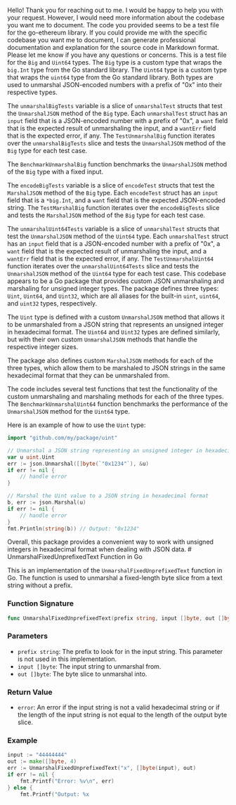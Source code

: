 Hello! Thank you for reaching out to me. I would be happy to help you with your request. However, I would need more information about the codebase you want me to document. The code you provided seems to be a test file for the go-ethereum library. If you could provide me with the specific codebase you want me to document, I can generate professional documentation and explanation for the source code in Markdown format. Please let me know if you have any questions or concerns. This is a test file for the `Big` and `Uint64` types. The `Big` type is a custom type that wraps the `big.Int` type from the Go standard library. The `Uint64` type is a custom type that wraps the `uint64` type from the Go standard library. Both types are used to unmarshal JSON-encoded numbers with a prefix of "0x" into their respective types.

The `unmarshalBigTests` variable is a slice of `unmarshalTest` structs that test the `UnmarshalJSON` method of the `Big` type. Each `unmarshalTest` struct has an `input` field that is a JSON-encoded number with a prefix of "0x", a `want` field that is the expected result of unmarshaling the input, and a `wantErr` field that is the expected error, if any. The `TestUnmarshalBig` function iterates over the `unmarshalBigTests` slice and tests the `UnmarshalJSON` method of the `Big` type for each test case.

The `BenchmarkUnmarshalBig` function benchmarks the `UnmarshalJSON` method of the `Big` type with a fixed input.

The `encodeBigTests` variable is a slice of `encodeTest` structs that test the `MarshalJSON` method of the `Big` type. Each `encodeTest` struct has an `input` field that is a `*big.Int`, and a `want` field that is the expected JSON-encoded string. The `TestMarshalBig` function iterates over the `encodeBigTests` slice and tests the `MarshalJSON` method of the `Big` type for each test case.

The `unmarshalUint64Tests` variable is a slice of `unmarshalTest` structs that test the `UnmarshalJSON` method of the `Uint64` type. Each `unmarshalTest` struct has an `input` field that is a JSON-encoded number with a prefix of "0x", a `want` field that is the expected result of unmarshaling the input, and a `wantErr` field that is the expected error, if any. The `TestUnmarshalUint64` function iterates over the `unmarshalUint64Tests` slice and tests the `UnmarshalJSON` method of the `Uint64` type for each test case. This codebase appears to be a Go package that provides custom JSON unmarshaling and marshaling for unsigned integer types. The package defines three types: `Uint`, `Uint64`, and `Uint32`, which are all aliases for the built-in `uint`, `uint64`, and `uint32` types, respectively. 

The `Uint` type is defined with a custom `UnmarshalJSON` method that allows it to be unmarshaled from a JSON string that represents an unsigned integer in hexadecimal format. The `Uint64` and `Uint32` types are defined similarly, but with their own custom `UnmarshalJSON` methods that handle the respective integer sizes.

The package also defines custom `MarshalJSON` methods for each of the three types, which allow them to be marshaled to JSON strings in the same hexadecimal format that they can be unmarshaled from.

The code includes several test functions that test the functionality of the custom unmarshaling and marshaling methods for each of the three types. The `BenchmarkUnmarshalUint64` function benchmarks the performance of the `UnmarshalJSON` method for the `Uint64` type.

Here is an example of how to use the `Uint` type:

```go
import "github.com/my/package/uint"

// Unmarshal a JSON string representing an unsigned integer in hexadecimal format
var u uint.Uint
err := json.Unmarshal([]byte(`"0x1234"`), &u)
if err != nil {
    // handle error
}

// Marshal the Uint value to a JSON string in hexadecimal format
b, err := json.Marshal(u)
if err != nil {
    // handle error
}
fmt.Println(string(b)) // Output: "0x1234"
```

Overall, this package provides a convenient way to work with unsigned integers in hexadecimal format when dealing with JSON data. # UnmarshalFixedUnprefixedText Function in Go

This is an implementation of the `UnmarshalFixedUnprefixedText` function in Go. The function is used to unmarshal a fixed-length byte slice from a text string without a prefix.

### Function Signature

```go
func UnmarshalFixedUnprefixedText(prefix string, input []byte, out []byte) error
```

### Parameters

- `prefix string`: The prefix to look for in the input string. This parameter is not used in this implementation.
- `input []byte`: The input string to unmarshal from.
- `out []byte`: The byte slice to unmarshal into.

### Return Value

- `error`: An error if the input string is not a valid hexadecimal string or if the length of the input string is not equal to the length of the output byte slice.

### Example

```go
input := "44444444"
out := make([]byte, 4)
err := UnmarshalFixedUnprefixedText("x", []byte(input), out)
if err != nil {
    fmt.Printf("Error: %v\n", err)
} else {
    fmt.Printf("Output: %x